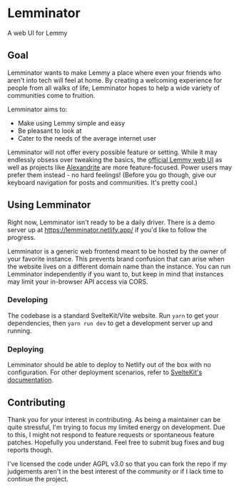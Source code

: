 # Lemminator
A web UI for Lemmy

## Goal
Lemminator wants to make Lemmy a place where even your friends who aren't into tech will feel at home. By creating a welcoming experience for people from all walks of life, Lemminator hopes to help a wide variety of communities come to fruition.

Lemminator aims to:
- Make using Lemmy simple and easy
- Be pleasant to look at
- Cater to the needs of the average internet user

Lemminator will not offer every possible feature or setting. While it may endlessly obsess over tweaking the basics, the [official Lemmy web UI](https://github.com/LemmyNet/lemmy-ui) as well as projects like [Alexandrite](https://alexandrite.app/) are more feature-focused. Power users may prefer them instead - no hard feelings! (Before you go though, give our keyboard navigation for posts and communities. It's pretty cool.)

## Using Lemminator

Right now, Lemminator isn't ready to be a daily driver. There is a demo server up at https://lemminator.netlify.app/ if you'd like to follow the progress.

Lemminator is a generic web frontend meant to be hosted by the owner of your favorite instance. This prevents brand confusion that can arise when the website lives on a different domain name than the instance. You can run Lemminator independently if you want to, but keep in mind that instances may limit your in-browser API access via CORS.

### Developing

The codebase is a standard SvelteKit/Vite website. Run `yarn` to get your dependencies, then `yarn run dev` to get a development server up and running.

### Deploying
Lemminator should be able to deploy to Netlify out of the box with no configuration. For other deployment scenarios, refer to [SvelteKit's documentation](https://kit.svelte.dev/docs/adapter-auto).

## Contributing
Thank you for your interest in contributing. As being a maintainer can be quite stressful, I'm trying to focus my limited energy on development. Due to this, I might not respond to feature requests or spontaneous feature patches. Hopefully you understand. Feel free to submit bug fixes and bug reports though.

I've licensed the code under AGPL v3.0 so that you can fork the repo if my judgements aren't in the best interest of the community or if I lack time to continue the project.